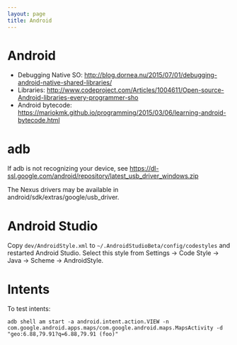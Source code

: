 ```yaml
---
layout: page
title: Android
---
```


# Android

* Debugging Native SO: http://blog.dornea.nu/2015/07/01/debugging-android-native-shared-libraries/
* Libraries: http://www.codeproject.com/Articles/1004611/Open-source-Android-libraries-every-programmer-sho
* Android bytecode: https://mariokmk.github.io/programming/2015/03/06/learning-android-bytecode.html

# adb

If adb is not recognizing your device, see https://dl-ssl.google.com/android/repository/latest_usb_driver_windows.zip

The Nexus drivers may be available in android/sdk/extras/google/usb_driver.

# Android Studio

Copy `dev/AndroidStyle.xml` to `~/.AndroidStudioBeta/config/codestyles` and restarted Android Studio.
Select this style from Settings -> Code Style -> Java -> Scheme -> AndroidStyle.

# Intents

To test intents:

    adb shell am start -a android.intent.action.VIEW -n com.google.android.apps.maps/com.google.android.maps.MapsActivity -d "geo:6.88,79.91?q=6.88,79.91 (foo)"

